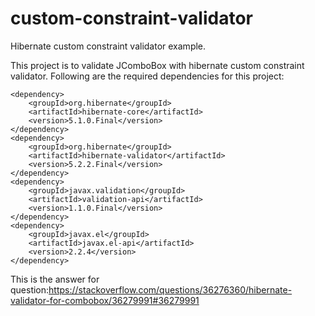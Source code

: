 # custom-constraint-validator
Hibernate custom constraint validator example.

This project is to validate JComboBox with hibernate custom constraint validator. Following are the required dependencies for this project:

	<dependency>
		<groupId>org.hibernate</groupId>
		<artifactId>hibernate-core</artifactId>
		<version>5.1.0.Final</version>
	</dependency>
	<dependency>
		<groupId>org.hibernate</groupId>
		<artifactId>hibernate-validator</artifactId>
		<version>5.2.2.Final</version>
	</dependency>
	<dependency>
		<groupId>javax.validation</groupId>
		<artifactId>validation-api</artifactId>
		<version>1.1.0.Final</version>
	</dependency>
	<dependency>
		<groupId>javax.el</groupId>
		<artifactId>javax.el-api</artifactId>
		<version>2.2.4</version>
	</dependency>

This is the answer for question:https://stackoverflow.com/questions/36276360/hibernate-validator-for-combobox/36279991#36279991
